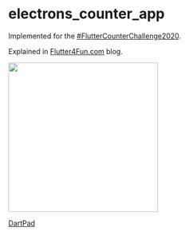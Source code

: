# electrons_counter_app

Implemented for the [#FlutterCounterChallenge2020](https://twitter.com/search?q=FlutterCounterChallenge2020&src=typed_query).

Explained in [Flutter4Fun.com](https://flutter4fun.com/ui-challenge-4) blog.

<img src="https://github.com/imaNNeoFighT/electron_counter_app/raw/master/media/electrons_counter_app.gif" width="300" >

[DartPad](https://dartpad.dev/e480a9224ba6d527fe7718180f7343c9?)
